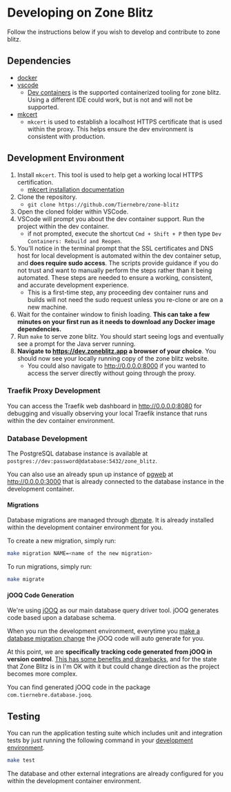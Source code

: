 # Developing on Zone Blitz

Follow the instructions below if you wish to develop and contribute to zone
blitz.

## Dependencies

- [docker](https://www.docker.com/products/docker-desktop/)
- [vscode](https://code.visualstudio.com/)
  - [Dev containers](https://code.visualstudio.com/docs/devcontainers/containers)
    is the supported containerized tooling for zone blitz. Using a different IDE
    could work, but is not and will not be supported.
- [mkcert](https://github.com/FiloSottile/mkcert)
  - `mkcert` is used to establish a localhost HTTPS certificate that is used
    within the proxy. This helps ensure the dev environment is consistent with
    production.

## Development Environment

1. Install `mkcert`. This tool is used to help get a working local HTTPS
   certification.
   - [mkcert installation documentation](https://github.com/FiloSottile/mkcert?tab=readme-ov-file#installation)
2. Clone the repository.
   - `git clone https://github.com/Tiernebre/zone-blitz`
3. Open the cloned folder within VSCode.
4. VSCode will prompt you about the dev container support. Run the project
   within the dev container.
   - if not prompted, execute the shortcut `Cmd + Shift + P` then type
     `Dev Containers: Rebuild and Reopen`.
5. You'll notice in the terminal prompt that the SSL certificates and DNS host
   for local development is automated within the dev container setup, and **does
   require sudo access**. The scripts provide guidance if you do not trust and
   want to manually perform the steps rather than it being automated. These
   steps are needed to ensure a working, consistent, and accurate development
   experience.
   - This is a first-time step, any proceeding dev container runs and builds
     will not need the sudo request unless you re-clone or are on a new machine.
6. Wait for the container window to finish loading. **This can take a few
   minutes on your first run as it needs to download any Docker image
   dependencies.**
7. Run `make` to serve zone blitz. You should start seeing logs and eventually
   see a prompt for the Java server running.
8. **Navigate to https://dev.zoneblitz.app a browser of your choice**. You
   should now see your locally running copy of the zone blitz website.
   - You could also navigate to http://0.0.0.0:8000 if you wanted to access the
     server directly without going through the proxy.

### Traefik Proxy Development

You can access the Traefik web dashboard in http://0.0.0.0:8080 for debugging
and visually observing your local Traefik instance that runs within the dev
container environment.

### Database Development

The PostgreSQL database instance is available at `postgres://dev:password@database:5432/zone_blitz`.

You can also use an already spun up instance of [pgweb](https://github.com/sosedoff/pgweb) at http://0.0.0.0:3000
that is already connected to the database instance in the development container.

#### Migrations

Database migrations are managed through [dbmate](https://github.com/amacneil/dbmate). It is already installed
within the development container environment for you.

To create a new migration, simply run:

```sh
make migration NAME=<name of the new migration>
```

To run migrations, simply run:

```sh
make migrate
```

#### jOOQ Code Generation

We're using [jOOQ](https://www.jooq.org/) as our main database query driver tool. jOOQ generates code based
upon a database schema.

When you run the development environment, everytime you [make a database migration change](#migrations) the
jOOQ code will auto generate for you.

At this point, we are **specifically tracking code generated from jOOQ in version control**. [This has some benefits
and drawbacks](https://www.jooq.org/doc/latest/manual/code-generation/codegen-version-control/), and for the state
that Zone Blitz is in I'm OK with it but could change direction as the project becomes more complex.

You can find generated jOOQ code in the package `com.tiernebre.database.jooq`.

## Testing

You can run the application testing suite which includes unit and integration tests by just running the following command in your
[development environment](#environment).

```sh
make test
```

The database and other external integrations are already configured for you within the development container environment.
